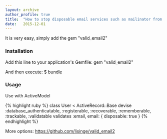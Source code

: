 ```yaml
---
layout: archive
author_profile: true
title:  "How to stop disposable email services such as mailinator from registering to your website"
date:   2015-12-01
---
```


It is very easy, simply add the gem "valid_email2"

### Installation
Add this line to your application's Gemfile:
gem "valid_email2"

And then execute:
$ bundle

### Usage
Use with ActiveModel

{% highlight ruby %}
class User < ActiveRecord::Base
  devise :database_authenticatable, :registerable,
         :recoverable, :rememberable, :trackable, :validatable
  validates :email, email: { disposable: true }
{% endhighlight %}

More options:
https://github.com/lisinge/valid_email2
